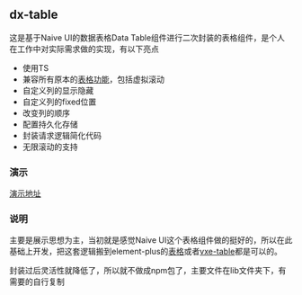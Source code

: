## dx-table

这是基于Naive UI的数据表格Data Table组件进行二次封装的表格组件，是个人在工作中对实际需求做的实现，有以下亮点

- 使用TS
- 兼容所有原本的[表格功能](https://www.naiveui.com/zh-CN/os-theme/components/data-table#API "表格功能")，包括虚拟滚动
- 自定义列的显示隐藏
- 自定义列的fixed位置
- 改变列的顺序
- 配置持久化存储
- 封装请求逻辑简化代码
- 无限滚动的支持

### 演示
[演示地址](https://yxzt.github.io/dx-table/ "演示地址")

### 说明

主要是展示思想为主，当初就是感觉Naive UI这个表格组件做的挺好的，所以在此基础上开发，把这套逻辑搬到element-plus的[表格](https://element-plus.gitee.io/zh-CN/component/table.html "表格")或者[vxe-table](https://vxetable.cn/#/table/start/install "vxe-table")都是可以的。

封装过后灵活性就降低了，所以就不做成npm包了，主要文件在lib文件夹下，有需要的自行复制